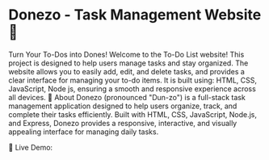   # Donezo - Task Management Website 🚀
Turn Your To-Dos into Dones!
Welcome to the To-Do List website! This project is designed to help users manage tasks and stay organized. The website allows you to easily add, edit, and delete tasks, and provides a clear interface for managing your to-do items. It is built using: HTML, CSS, JavaScript, Node js, ensuring a smooth and responsive experience across all devices.
📌 About
Donezo (pronounced "Dun-zo") is a full-stack task management application designed to help users organize, track, and complete their tasks efficiently. Built with HTML, CSS, JavaScript, Node.js, and Express, Donezo provides a responsive, interactive, and visually appealing interface for managing daily tasks.

🔹 Live Demo: 
